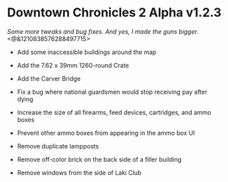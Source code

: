 # Downtown Chronicles 2 Alpha v1.2.3
*Some more tweaks and bug fixes. And yes, I made the guns bigger.*
<@&1210838576288497715>

* Add some inaccessible buildings around the map
* Add the 7.62 x 39mm 1260-round Crate
* Add the Carver Bridge

* Fix a bug where national guardsmen would stop receiving pay after dying
* Increase the size of all firearms, feed devices, cartridges, and ammo boxes
* Prevent other ammo boxes from appearing in the ammo box UI
* Remove duplicate lampposts
* Remove off-color brick on the back side of a filler building
* Remove windows from the side of Laki Club